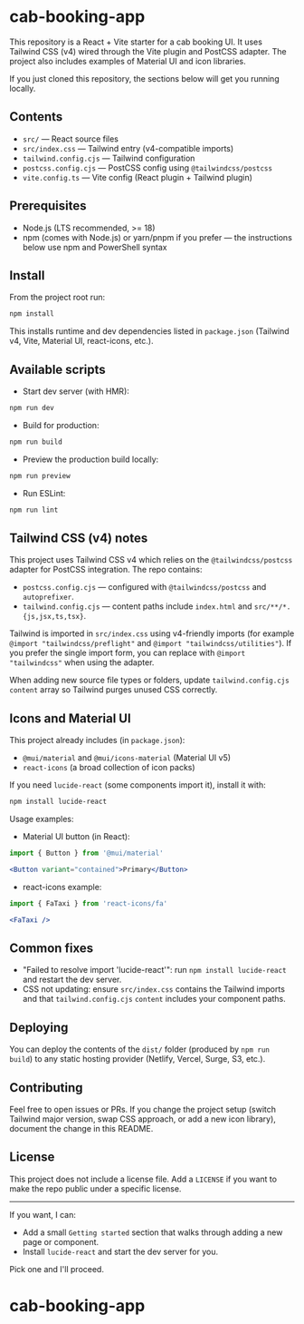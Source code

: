 # cab-booking-app

This repository is a React + Vite starter for a cab booking UI. It uses Tailwind CSS (v4) wired through the Vite plugin and PostCSS adapter. The project also includes examples of Material UI and icon libraries.

If you just cloned this repository, the sections below will get you running locally.

## Contents

- `src/` — React source files
- `src/index.css` — Tailwind entry (v4-compatible imports)
- `tailwind.config.cjs` — Tailwind configuration
- `postcss.config.cjs` — PostCSS config using `@tailwindcss/postcss`
- `vite.config.ts` — Vite config (React plugin + Tailwind plugin)

## Prerequisites

- Node.js (LTS recommended, >= 18)
- npm (comes with Node.js) or yarn/pnpm if you prefer — the instructions below use npm and PowerShell syntax

## Install

From the project root run:

```powershell
npm install
```

This installs runtime and dev dependencies listed in `package.json` (Tailwind v4, Vite, Material UI, react-icons, etc.).

## Available scripts

- Start dev server (with HMR):

```powershell
npm run dev
```

- Build for production:

```powershell
npm run build
```

- Preview the production build locally:

```powershell
npm run preview
```

- Run ESLint:

```powershell
npm run lint
```

## Tailwind CSS (v4) notes

This project uses Tailwind CSS v4 which relies on the `@tailwindcss/postcss` adapter for PostCSS integration. The repo contains:

- `postcss.config.cjs` — configured with `@tailwindcss/postcss` and `autoprefixer`.
- `tailwind.config.cjs` — content paths include `index.html` and `src/**/*.{js,jsx,ts,tsx}`.

Tailwind is imported in `src/index.css` using v4-friendly imports (for example `@import "tailwindcss/preflight"` and `@import "tailwindcss/utilities"`). If you prefer the single import form, you can replace with `@import "tailwindcss"` when using the adapter.

When adding new source file types or folders, update `tailwind.config.cjs` `content` array so Tailwind purges unused CSS correctly.

## Icons and Material UI

This project already includes (in `package.json`):

- `@mui/material` and `@mui/icons-material` (Material UI v5)
- `react-icons` (a broad collection of icon packs)

If you need `lucide-react` (some components import it), install it with:

```powershell
npm install lucide-react
```

Usage examples:

- Material UI button (in React):

```jsx
import { Button } from '@mui/material'

<Button variant="contained">Primary</Button>
```

- react-icons example:

```jsx
import { FaTaxi } from 'react-icons/fa'

<FaTaxi />
```

## Common fixes

- "Failed to resolve import 'lucide-react'": run `npm install lucide-react` and restart the dev server.
- CSS not updating: ensure `src/index.css` contains the Tailwind imports and that `tailwind.config.cjs` `content` includes your component paths.

## Deploying

You can deploy the contents of the `dist/` folder (produced by `npm run build`) to any static hosting provider (Netlify, Vercel, Surge, S3, etc.).

## Contributing

Feel free to open issues or PRs. If you change the project setup (switch Tailwind major version, swap CSS approach, or add a new icon library), document the change in this README.

## License

This project does not include a license file. Add a `LICENSE` if you want to make the repo public under a specific license.

---

If you want, I can:

- Add a small `Getting started` section that walks through adding a new page or component.
- Install `lucide-react` and start the dev server for you.

Pick one and I'll proceed.
# cab-booking-app